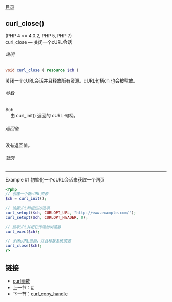 [目录](directory.md)  
## curl_close()
(PHP 4 >= 4.0.2, PHP 5, PHP 7)  
curl_close — 关闭一个cURL会话  

###### 说明  
```php
void curl_close ( resource $ch )
```

关闭一个cURL会话并且释放所有资源。cURL句柄ch 也会被释放。  

###### 参数   
$ch  
&nbsp;&nbsp;&nbsp;&nbsp;由 curl_init() 返回的 cURL 句柄。

###### 返回值
没有返回值。

###### 范例   
---  
Example #1 初始化一个cURL会话来获取一个网页
```php
<?php
// 创建一个新cURL资源
$ch = curl_init();

// 设置URL和相应的选项
curl_setopt($ch, CURLOPT_URL, "http://www.example.com/");
curl_setopt($ch, CURLOPT_HEADER, 0);

// 抓取URL并把它传递给浏览器
curl_exec($ch);

// 关闭cURL资源，并且释放系统资源
curl_close($ch);
?>
```

## 链接

- [curl函数](directory.md)
- 上一节：[#](#)
- 下一节：[curl_copy_handle](curl_copy_handle.md)
